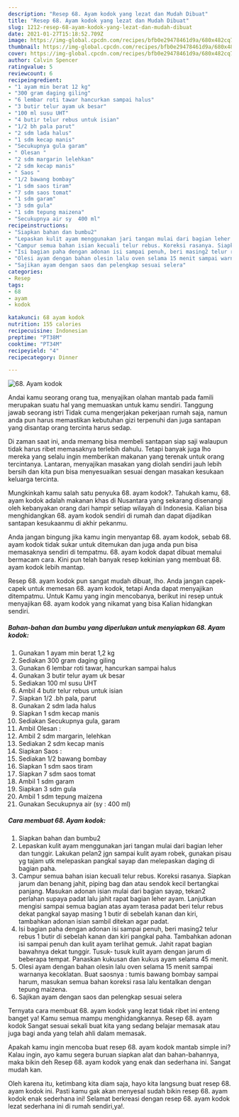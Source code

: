 ```yaml
---
description: "Resep 68. Ayam kodok yang lezat dan Mudah Dibuat"
title: "Resep 68. Ayam kodok yang lezat dan Mudah Dibuat"
slug: 1212-resep-68-ayam-kodok-yang-lezat-dan-mudah-dibuat
date: 2021-01-27T15:18:52.709Z
image: https://img-global.cpcdn.com/recipes/bfb0e29478461d9a/680x482cq70/68-ayam-kodok-foto-resep-utama.jpg
thumbnail: https://img-global.cpcdn.com/recipes/bfb0e29478461d9a/680x482cq70/68-ayam-kodok-foto-resep-utama.jpg
cover: https://img-global.cpcdn.com/recipes/bfb0e29478461d9a/680x482cq70/68-ayam-kodok-foto-resep-utama.jpg
author: Calvin Spencer
ratingvalue: 5
reviewcount: 6
recipeingredient:
- "1 ayam min berat 12 kg"
- "300 gram daging giling"
- "6 lembar roti tawar hancurkan sampai halus"
- "3 butir telur ayam uk besar"
- "100 ml susu UHT"
- "4 butir telur rebus untuk isian"
- "1/2 bh pala parut"
- "2 sdm lada halus"
- "1 sdm kecap manis"
- "Secukupnya gula garam"
- " Olesan "
- "2 sdm margarin lelehkan"
- "2 sdm kecap manis"
- " Saos "
- "1/2 bawang bombay"
- "1 sdm saos tiram"
- "7 sdm saos tomat"
- "1 sdm garam"
- "3 sdm gula"
- "1 sdm tepung maizena"
- "Secukupnya air sy  400 ml"
recipeinstructions:
- "Siapkan bahan dan bumbu2"
- "Lepaskan kulit ayam menggunakan jari tangan mulai dari bagian leher dan tunggir. Lakukan pelan2 jgn sampai kulit ayam robek, gunakan pisau yg tajam utk melepaskan pangkal sayap dan melepaskan daging di bagian paha."
- "Campur semua bahan isian kecuali telur rebus. Koreksi rasanya. Siapkan jarum dan benang jahit, piping bag dan atau sendok kecil bertangkai panjang. Masukan adonan isian mulai dari bagian sayap, tekan2 perlahan supaya padat lalu jahit rapat bagian leher ayam. Lanjutkan mengisi sampai semua bagian atas ayam terasa padat beri telur rebus dekat pangkal sayap masing 1 butir di sebelah kanan dan kiri, tambahkan adonan isian sambil ditekan agar padat."
- "Isi bagian paha dengan adonan isi sampai penuh, beri masing2 telur rebus 1 butir di sebelah kanan dan kiri pangkal paha. Tambahkan adonan isi sampai penuh dan kulit ayam terlihat gemuk. Jahit rapat bagian bawahnya dekat tunggir. Tusuk- tusuk kulit ayam dengan jarum di beberapa tempat. Panaskan kukusan dan kukus ayam selama 45 menit."
- "Olesi ayam dengan bahan olesin lalu oven selama 15 menit sampai warnanya kecoklatan. Buat saosnya : tumis bawang bombay sampai harum, masukan semua bahan koreksi rasa lalu kentalkan dengan tepung maizena."
- "Sajikan ayam dengan saos dan pelengkap sesuai selera"
categories:
- Resep
tags:
- 68
- ayam
- kodok

katakunci: 68 ayam kodok 
nutrition: 155 calories
recipecuisine: Indonesian
preptime: "PT38M"
cooktime: "PT34M"
recipeyield: "4"
recipecategory: Dinner

---
```



![68. Ayam kodok](https://img-global.cpcdn.com/recipes/bfb0e29478461d9a/680x482cq70/68-ayam-kodok-foto-resep-utama.jpg)

Andai kamu seorang orang tua, menyajikan olahan mantab pada famili merupakan suatu hal yang memuaskan untuk kamu sendiri. Tanggung jawab seorang istri Tidak cuma mengerjakan pekerjaan rumah saja, namun anda pun harus memastikan kebutuhan gizi terpenuhi dan juga santapan yang disantap orang tercinta harus sedap.

Di zaman  saat ini, anda memang bisa membeli santapan siap saji walaupun tidak harus ribet memasaknya terlebih dahulu. Tetapi banyak juga lho mereka yang selalu ingin memberikan makanan yang terenak untuk orang tercintanya. Lantaran, menyajikan masakan yang diolah sendiri jauh lebih bersih dan kita pun bisa menyesuaikan sesuai dengan masakan kesukaan keluarga tercinta. 



Mungkinkah kamu salah satu penyuka 68. ayam kodok?. Tahukah kamu, 68. ayam kodok adalah makanan khas di Nusantara yang sekarang disenangi oleh kebanyakan orang dari hampir setiap wilayah di Indonesia. Kalian bisa menghidangkan 68. ayam kodok sendiri di rumah dan dapat dijadikan santapan kesukaanmu di akhir pekanmu.

Anda jangan bingung jika kamu ingin menyantap 68. ayam kodok, sebab 68. ayam kodok tidak sukar untuk ditemukan dan juga anda pun bisa memasaknya sendiri di tempatmu. 68. ayam kodok dapat dibuat memalui bermacam cara. Kini pun telah banyak resep kekinian yang membuat 68. ayam kodok lebih mantap.

Resep 68. ayam kodok pun sangat mudah dibuat, lho. Anda jangan capek-capek untuk memesan 68. ayam kodok, tetapi Anda dapat menyajikan ditempatmu. Untuk Kamu yang ingin mencobanya, berikut ini resep untuk menyajikan 68. ayam kodok yang nikamat yang bisa Kalian hidangkan sendiri.

<!--inarticleads1-->

##### Bahan-bahan dan bumbu yang diperlukan untuk menyiapkan 68. Ayam kodok:

1. Gunakan 1 ayam min berat 1,2 kg
1. Sediakan 300 gram daging giling
1. Gunakan 6 lembar roti tawar, hancurkan sampai halus
1. Gunakan 3 butir telur ayam uk besar
1. Sediakan 100 ml susu UHT
1. Ambil 4 butir telur rebus untuk isian
1. Siapkan 1/2 .bh pala, parut
1. Gunakan 2 sdm lada halus
1. Siapkan 1 sdm kecap manis
1. Sediakan Secukupnya gula, garam
1. Ambil  Olesan :
1. Ambil 2 sdm margarin, lelehkan
1. Sediakan 2 sdm kecap manis
1. Siapkan  Saos :
1. Sediakan 1/2 bawang bombay
1. Siapkan 1 sdm saos tiram
1. Siapkan 7 sdm saos tomat
1. Ambil 1 sdm garam
1. Siapkan 3 sdm gula
1. Ambil 1 sdm tepung maizena
1. Gunakan Secukupnya air (sy : 400 ml)




<!--inarticleads2-->

##### Cara membuat 68. Ayam kodok:

1. Siapkan bahan dan bumbu2
1. Lepaskan kulit ayam menggunakan jari tangan mulai dari bagian leher dan tunggir. Lakukan pelan2 jgn sampai kulit ayam robek, gunakan pisau yg tajam utk melepaskan pangkal sayap dan melepaskan daging di bagian paha.
1. Campur semua bahan isian kecuali telur rebus. Koreksi rasanya. Siapkan jarum dan benang jahit, piping bag dan atau sendok kecil bertangkai panjang. Masukan adonan isian mulai dari bagian sayap, tekan2 perlahan supaya padat lalu jahit rapat bagian leher ayam. Lanjutkan mengisi sampai semua bagian atas ayam terasa padat beri telur rebus dekat pangkal sayap masing 1 butir di sebelah kanan dan kiri, tambahkan adonan isian sambil ditekan agar padat.
1. Isi bagian paha dengan adonan isi sampai penuh, beri masing2 telur rebus 1 butir di sebelah kanan dan kiri pangkal paha. Tambahkan adonan isi sampai penuh dan kulit ayam terlihat gemuk. Jahit rapat bagian bawahnya dekat tunggir. Tusuk- tusuk kulit ayam dengan jarum di beberapa tempat. Panaskan kukusan dan kukus ayam selama 45 menit.
1. Olesi ayam dengan bahan olesin lalu oven selama 15 menit sampai warnanya kecoklatan. Buat saosnya : tumis bawang bombay sampai harum, masukan semua bahan koreksi rasa lalu kentalkan dengan tepung maizena.
1. Sajikan ayam dengan saos dan pelengkap sesuai selera




Ternyata cara membuat 68. ayam kodok yang lezat tidak ribet ini enteng banget ya! Kamu semua mampu menghidangkannya. Resep 68. ayam kodok Sangat sesuai sekali buat kita yang sedang belajar memasak atau juga bagi anda yang telah ahli dalam memasak.

Apakah kamu ingin mencoba buat resep 68. ayam kodok mantab simple ini? Kalau ingin, ayo kamu segera buruan siapkan alat dan bahan-bahannya, maka bikin deh Resep 68. ayam kodok yang enak dan sederhana ini. Sangat mudah kan. 

Oleh karena itu, ketimbang kita diam saja, hayo kita langsung buat resep 68. ayam kodok ini. Pasti kamu gak akan menyesal sudah bikin resep 68. ayam kodok enak sederhana ini! Selamat berkreasi dengan resep 68. ayam kodok lezat sederhana ini di rumah sendiri,ya!.

